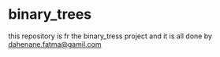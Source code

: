 # binary_trees
this repository is fr the binary_tress project and it is all done by <dahenane.fatma@gamil.com>
